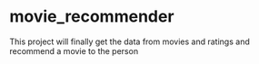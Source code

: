 # movie_recommender
This project will finally get the data from movies and ratings and recommend a movie to the person
